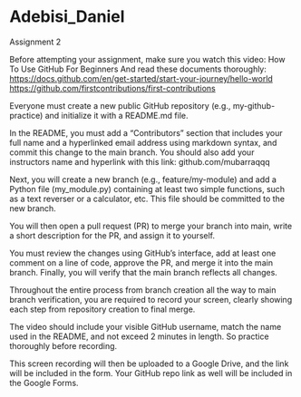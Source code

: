 # Adebisi_Daniel
Assignment 2

Before attempting your assignment, make sure you watch this video: How To Use GitHub For Beginners
And read these  documents thoroughly: https://docs.github.com/en/get-started/start-your-journey/hello-world
https://github.com/firstcontributions/first-contributions



Everyone must create a new public GitHub repository (e.g., my-github-practice) and initialize it with a README.md file.

In the README, you must add a “Contributors” section that includes your full name and a hyperlinked email address using markdown syntax, and commit this change to the main branch. You should also add your instructors name and hyperlink with this link: github.com/mubarraqqq 

Next, you will create a new branch (e.g., feature/my-module) and add a Python file (my_module.py) containing at least two simple functions, such as a text reverser or a calculator, etc. This file should be committed to the new branch.

You will then open a pull request (PR) to merge your branch into main, write a short description for the PR, and assign it to yourself.

You must review the changes using GitHub’s interface, add at least one comment on a line of code, approve the PR, and merge it into the main branch. Finally, you will verify that the main branch reflects all changes.

Throughout the entire process from branch creation all the way to main branch verification, you are required to record your screen, clearly showing each step from repository creation to final merge.

The video should include your visible GitHub username, match the name used in the README, and not exceed 2 minutes in length. So practice thoroughly before recording.

This screen recording will then be uploaded to a Google Drive, and the link will be included in the form. Your GitHub repo link as well will be included in the Google Forms.
